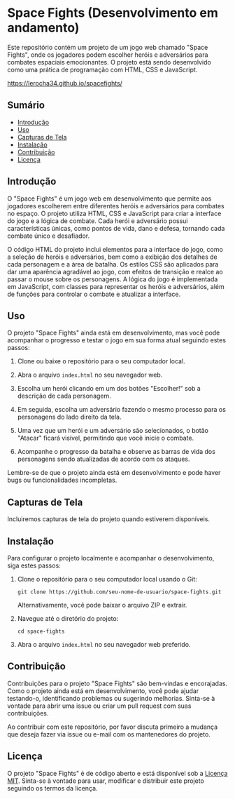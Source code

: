 # Space Fights (Desenvolvimento em andamento)

Este repositório contém um projeto de um jogo web chamado "Space Fights", onde os jogadores podem escolher heróis e adversários para combates espaciais emocionantes. O projeto está sendo desenvolvido como uma prática de programação com HTML, CSS e JavaScript.

https://lerocha34.github.io/spacefights/

## Sumário

- [Introdução](#introdução)
- [Uso](#uso)
- [Capturas de Tela](#capturas-de-tela)
- [Instalação](#instalação)
- [Contribuição](#contribuição)
- [Licença](#licença)

## Introdução

O "Space Fights" é um jogo web em desenvolvimento que permite aos jogadores escolherem entre diferentes heróis e adversários para combates no espaço. O projeto utiliza HTML, CSS e JavaScript para criar a interface do jogo e a lógica de combate. Cada herói e adversário possui características únicas, como pontos de vida, dano e defesa, tornando cada combate único e desafiador.

O código HTML do projeto inclui elementos para a interface do jogo, como a seleção de heróis e adversários, bem como a exibição dos detalhes de cada personagem e a área de batalha. Os estilos CSS são aplicados para dar uma aparência agradável ao jogo, com efeitos de transição e realce ao passar o mouse sobre os personagens. A lógica do jogo é implementada em JavaScript, com classes para representar os heróis e adversários, além de funções para controlar o combate e atualizar a interface.

## Uso

O projeto "Space Fights" ainda está em desenvolvimento, mas você pode acompanhar o progresso e testar o jogo em sua forma atual seguindo estes passos:

1. Clone ou baixe o repositório para o seu computador local.

2. Abra o arquivo `index.html` no seu navegador web.

3. Escolha um herói clicando em um dos botões "Escolher!" sob a descrição de cada personagem.

4. Em seguida, escolha um adversário fazendo o mesmo processo para os personagens do lado direito da tela.

5. Uma vez que um herói e um adversário são selecionados, o botão "Atacar" ficará visível, permitindo que você inicie o combate.

6. Acompanhe o progresso da batalha e observe as barras de vida dos personagens sendo atualizadas de acordo com os ataques.

Lembre-se de que o projeto ainda está em desenvolvimento e pode haver bugs ou funcionalidades incompletas.

## Capturas de Tela

Incluiremos capturas de tela do projeto quando estiverem disponíveis.

## Instalação

Para configurar o projeto localmente e acompanhar o desenvolvimento, siga estes passos:

1. Clone o repositório para o seu computador local usando o Git:

   ```
   git clone https://github.com/seu-nome-de-usuario/space-fights.git
   ```

   Alternativamente, você pode baixar o arquivo ZIP e extrair.

2. Navegue até o diretório do projeto:

   ```
   cd space-fights
   ```

3. Abra o arquivo `index.html` no seu navegador web preferido.

## Contribuição

Contribuições para o projeto "Space Fights" são bem-vindas e encorajadas. Como o projeto ainda está em desenvolvimento, você pode ajudar testando-o, identificando problemas ou sugerindo melhorias. Sinta-se à vontade para abrir uma issue ou criar um pull request com suas contribuições.

Ao contribuir com este repositório, por favor discuta primeiro a mudança que deseja fazer via issue ou e-mail com os mantenedores do projeto.

## Licença

O projeto "Space Fights" é de código aberto e está disponível sob a [Licença MIT](LICENSE). Sinta-se à vontade para usar, modificar e distribuir este projeto seguindo os termos da licença.

